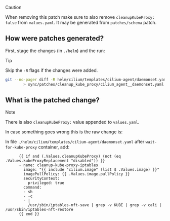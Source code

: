 > [!CAUTION]
> When removing this patch make sure to also remove `cleanupKubeProxy: false` from `values.yaml`. It may be generated from `patches/schema` patch.

## How were patches generated?

First, stage the changes (in `./helm`) and the run:

> [!TIP]
> Skip the `-R` flags if the changes were added.

```bash
git --no-pager diff -R helm/cilium/templates/cilium-agent/daemonset.yaml \
        > sync/patches/cleanup_kube_proxy/cilium_agent__daemonset.yaml.patch
```

## What is the patched change?

> [!NOTE]
> There is also `cleanupKubeProxy:` value appended to `values.yaml`.

In case something goes wrong this is the raw change is:

In file `./helm/cilium/templates/cilium-agent/daemonset.yaml` after `wait-for-kube-proxy` container, add:

```
      {{ if and (.Values.cleanupKubeProxy) (not (eq .Values.kubeProxyReplacement "disabled")) }}
      - name: cleanup-kube-proxy-iptables
        image: "{{ include "cilium.image" (list $ .Values.image) }}"
        imagePullPolicy: {{ .Values.image.pullPolicy }}
        securityContext:
          privileged: true
        command:
        - sh
        - -c
        - |
          /usr/sbin/iptables-nft-save | grep -v KUBE | grep -v cali | /usr/sbin/iptables-nft-restore
      {{ end }}
```
